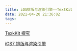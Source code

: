 ```yaml
---
title: iOS排版与渲染引擎——TextKit
date: 2021-04-20 21:36:02
tags:  
---
```



[TexkKit 探究](https://www.jianshu.com/p/3f445d7f44d6)

[iOS7 排版与渲染引擎](https://www.jianshu.com/p/e05b43faa106)

